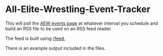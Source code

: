 # All-Elite-Wrestling-Event-Tracker

This will poll the [AEW events page](https://www.allelitewrestling.com/aew-events) at whatever interval you schedule and build an RSS file to be used on an RSS feed reader. 

The feed is built using [rfeed.](https://github.com/svpino/rfeed)

There is an example output included in the files. 